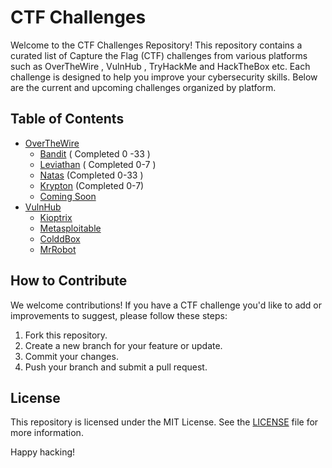 # CTF Challenges

Welcome to the CTF Challenges Repository! This repository contains a curated list of Capture the Flag (CTF) challenges from various platforms such as OverTheWire , VulnHub , TryHackMe and HackTheBox etc. Each challenge is designed to help you improve your cybersecurity skills. Below are the current and upcoming challenges organized by platform.

## Table of Contents

- [OverTheWire](#overthewire)
  - [Bandit](/OverTheWire/Bandit/) ( Completed 0 -33 )
  - [Leviathan](/OverTheWire/Leviathan/) ( Completed 0-7 )
  - [Natas](/OverTheWire/Natas/) (Completed 0-33 )
  - [Krypton](/OverTheWire/Krypton/) (Completed 0-7)
  - [Coming Soon](#coming-soon-overthewire)
- [VulnHub](/VulnHub/)
  - [Kioptrix](</VulnHub/Kioptrix%20(1-5)/>)
  - [Metasploitable](</VulnHub/Metaspolitable%20(1-2)/>)
  - [ColddBox](/VulnHub/ColddBox/)
  - [MrRobot](/VulnHub/MrRobot/)

## How to Contribute

We welcome contributions! If you have a CTF challenge you'd like to add or improvements to suggest, please follow these steps:

1. Fork this repository.
2. Create a new branch for your feature or update.
3. Commit your changes.
4. Push your branch and submit a pull request.

## License

This repository is licensed under the MIT License. See the [LICENSE](LICENSE) file for more information.

Happy hacking!

